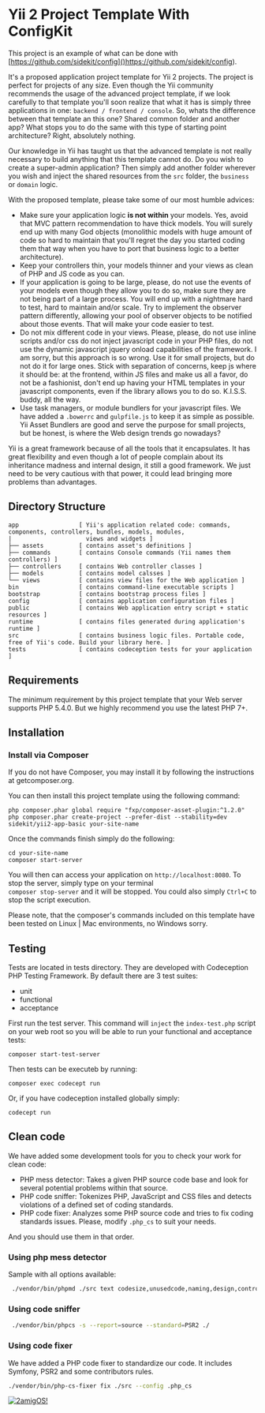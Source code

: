 # Yii 2 Project Template With ConfigKit

This project is an example of what can be done with 
[https://github.com/sidekit/config]()https://github.com/sidekit/config).

It's a proposed application project template for Yii 2 projects. The project is perfect for projects of any size. 
Even though the Yii community recommends the usage of the advanced project template, if we look carefully to that 
template you'll soon realize that what it has is simply three applications in one: `backend / frontend / console`. So, 
whats the difference between that template an this one? Shared common folder and another app? What stops you to do the 
same with this type of starting point architecture? Right, absolutely nothing.

Our knowledge in Yii has taught us that the advanced template is not really necessary to build anything that this 
template cannot do. Do you wish to create a super-admin application? Then simply add another folder wherever 
you wish and inject the shared resources from the `src` folder, the `business` or `domain` logic. 

With the proposed template, please take some of our most humble advices: 

- Make sure your application logic **is not within** your models. Yes, avoid that MVC pattern recommendation to have 
thick models. You will surely end up with many God objects (monolithic models with huge amount of code so hard to 
maintain that you'll regret the day you started coding them that way when you have to port that business logic to a 
better architecture).
- Keep your controllers thin, your models thinner and your views as clean of PHP and JS code as you can. 
- If your application is going to be large, please, do not use the events of your models even though they allow you to 
do so, make sure they are not being part of a large process. You will end up with a nightmare hard to test, hard to 
maintain and/or scale. Try to implement the observer pattern differently, allowing your pool of observer objects to be 
notified about those events. That will make your code easier to test.
- Do not mix different code in your views. Please, please, do not use inline scripts and/or css do not inject javascript 
code in your PHP files, do not use the dynamic javascript jquery onload capabilities of the framework. I am sorry, but 
this approach is so wrong. Use it for small projects, but do not do it for large ones. Stick with separation of concerns, 
keep js where it should be: at the frontend, within JS files and make us all a favor, do not be a fashionist, don't end 
up having your HTML templates in your javascript components, even if the library allows you to do so. K.I.S.S. buddy, 
all the way.
- Use task managers, or module bundlers for your javascript files. We have added a `.bowerrc` and `gulpfile.js` to keep 
it as simple as possible. Yii Asset Bundlers are good and serve the purpose for small projects, but be honest, is where
the Web design trends go nowadays?
  
Yii is a great framework because of all the tools that it encapsulates. It has great flexibility and even though a lot 
of people complain about its inheritance madness and internal design, it still a good framework. We just need to be 
very cautious with that power, it could lead bringing more problems than advantages. 


## Directory Structure
```
app                 [ Yii's application related code: commands, components, controllers, bundles, models, modules, 
|                     views and widgets ]
├── assets          [ contains asset's definitions ]
├── commands        [ contains Console commands (Yii names them controllers) ]
├── controllers     [ contains Web controller classes ]
├── models          [ contains model calsses ]
└── views           [ contains view files for the Web application ]
bin                 [ contains command-line executable scripts ]
bootstrap           [ contains bootstrap process files ]
config              [ contains application configuration files ]
public              [ contains Web application entry script + static resources ]
runtime             [ contains files generated during application's runtime ]
src                 [ contains business logic files. Portable code, free of Yii's code. Build your library here. ]
tests               [ contains codeception tests for your application ]
```

## Requirements 

The minimum requirement by this project template that your Web server supports PHP 5.4.0. But we highly recommend you 
use the latest PHP 7+. 


## Installation 

### Install via Composer 

If you do not have Composer, you may install it by following the instructions at getcomposer.org.

You can then install this project template using the following command:

```
php composer.phar global require "fxp/composer-asset-plugin:^1.2.0"
php composer.phar create-project --prefer-dist --stability=dev sidekit/yii2-app-basic your-site-name
```

Once the commands finish simply do the following: 

```
cd your-site-name 
composer start-server 
```

You will then can access your application on `http://localhost:8080`. To stop the server, simply type on your terminal  
`composer stop-server` and it will be stopped. You could also simply `Ctrl+C` to stop the script execution. 

Please note, that the composer's commands included on this template have been tested on Linux | Mac environments, no 
Windows sorry. 


## Testing

Tests are located in tests directory. They are developed with Codeception PHP Testing Framework. By default there are 3 
test suites:

- unit
- functional
- acceptance

First run the test server. This command will `inject` the `index-test.php` script on your 
web root so you will be able to run your functional and acceptance tests: 

```
composer start-test-server 
```

Then tests can be executeb by running:
 
``` 
composer exec codecept run
```

Or, if you have codeception installed globally simply: 

```
codecept run 
```

## Clean code
 
We have added some development tools for you to check your work for clean code: 

- PHP mess detector: Takes a given PHP source code base and look for several potential problems within that source.
- PHP code sniffer: Tokenizes PHP, JavaScript and CSS files and detects violations of a defined set of coding standards.
- PHP code fixer: Analyzes some PHP source code and tries to fix coding standards issues. Please, modify `.php_cs` to 
  suit your needs. 

And you should use them in that order. 

### Using php mess detector

Sample with all options available:

```bash 
 ./vendor/bin/phpmd ./src text codesize,unusedcode,naming,design,controversial,cleancode
```

### Using code sniffer
 
```bash 
 ./vendor/bin/phpcs -s --report=source --standard=PSR2 ./
```

### Using code fixer

We have added a PHP code fixer to standardize our code. It includes Symfony, PSR2 and some contributors rules. 

```bash 
./vendor/bin/php-cs-fixer fix ./src --config .php_cs
```

[![2amigOS!](https://s.gravatar.com/avatar/55363394d72945ff7ed312556ec041e0?s=80)](http://www.2amigos.us) 
